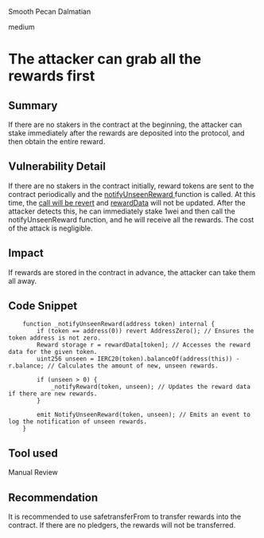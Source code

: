 Smooth Pecan Dalmatian

medium

# The attacker can grab all the rewards first

## Summary
If there are no stakers in the contract at the beginning, the attacker can stake immediately after the rewards are deposited into the protocol, and then obtain the entire reward.

## Vulnerability Detail
If there are no stakers in the contract initially, reward tokens are sent to the contract periodically and the [notifyUnseenReward ](https://github.com/sherlock-audit/2024-05-gamma-staking/blob/703fd3604069489937037f20490ec8c492c0508e/StakingV2/src/Lock.sol#L504)function is called. At this time, the [call will be revert](https://github.com/sherlock-audit/2024-05-gamma-staking/blob/703fd3604069489937037f20490ec8c492c0508e/StakingV2/src/Lock.sol#L472) and [rewardData](https://github.com/sherlock-audit/2024-05-gamma-staking/blob/703fd3604069489937037f20490ec8c492c0508e/StakingV2/src/Lock.sol#L492C28-L492C38) will not be updated. After the attacker detects this, he can immediately stake 1wei and then call the notifyUnseenReward function, and he will receive all the rewards. The cost of the attack is negligible.

## Impact
If rewards are stored in the contract in advance, the attacker can take them all away.

## Code Snippet
```solidity
    function _notifyUnseenReward(address token) internal {
        if (token == address(0)) revert AddressZero(); // Ensures the token address is not zero.
        Reward storage r = rewardData[token]; // Accesses the reward data for the given token.
        uint256 unseen = IERC20(token).balanceOf(address(this)) - r.balance; // Calculates the amount of new, unseen rewards.

        if (unseen > 0) {
            _notifyReward(token, unseen); // Updates the reward data if there are new rewards.
        }

        emit NotifyUnseenReward(token, unseen); // Emits an event to log the notification of unseen rewards.
    }
```

## Tool used

Manual Review

## Recommendation
It is recommended to use safetransferFrom to transfer rewards into the contract. If there are no pledgers, the rewards will not be transferred.